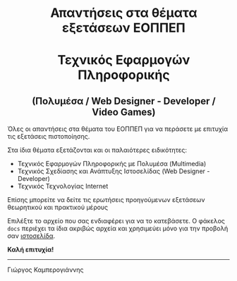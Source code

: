 
<div id="user-content-toc">
    <ul align="center" style="list-style: none;">
        <summary>
            <h1>Απαντήσεις στα θέματα εξετάσεων ΕΟΠΠΕΠ</h1>
            <h1>Τεχνικός Εφαρμογών Πληροφορικής</h1>
        </summary>
    </ul>
    <ul align="center">
        <h2>(Πολυμέσα / Web Designer - Developer / Video Games)</h2>
    </ul>
</div>

Όλες οι απαντήσεις στα θέματα του ΕΟΠΠΕΠ για να περάσετε με επιτυχία τις εξετάσεις πιστοποίησης.

Στα ίδια θέματα εξετάζονται και οι παλαιότερες ειδικότητες:
* Τεχνικός Εφαρμογών Πληροφορικής με Πολυμέσα (Multimedia)
* Τεχνικός Σχεδίασης και Ανάπτυξης Ιστοσελίδας (Web Designer - Developer)
* Τεχνικός Τεχνολογίας Internet

Επίσης μπορείτε να δείτε τις ερωτήσεις προηγούμενων εξετάσεων θεωρητικού και πρακτικού μέρους

Επιλέξτε το αρχείο που σας ενδιαφέρει για να το κατεβάσετε.
Ο φάκελος `docs` περιέχει τα ίδια ακριβώς αρχεία και χρησιμεύει μόνο για την προβολή σαν [ιστοσελίδα](https://cambergr.github.io/eoppep/).

**Καλή επιτυχία!**

---
Γιώργος Καμπερογιάννης
